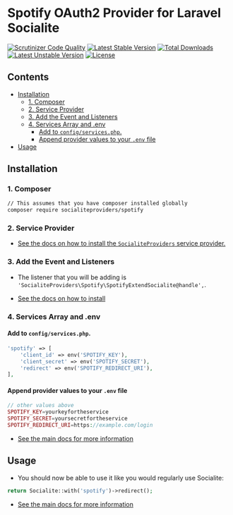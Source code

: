 # Spotify OAuth2 Provider for Laravel Socialite

[![Scrutinizer Code Quality](https://img.shields.io/scrutinizer/g/SocialiteProviders/Spotify.svg?style=flat-square)](https://scrutinizer-ci.com/g/SocialiteProviders/Spotify/?branch=master)
[![Latest Stable Version](https://img.shields.io/packagist/v/socialiteproviders/spotify.svg?style=flat-square)](https://packagist.org/packages/socialiteproviders/spotify)
[![Total Downloads](https://img.shields.io/packagist/dt/socialiteproviders/spotify.svg?style=flat-square)](https://packagist.org/packages/socialiteproviders/spotify)
[![Latest Unstable Version](https://img.shields.io/packagist/vpre/socialiteproviders/spotify.svg?style=flat-square)](https://packagist.org/packages/socialiteproviders/spotify)
[![License](https://img.shields.io/packagist/l/socialiteproviders/spotify.svg?style=flat-square)](https://packagist.org/packages/socialiteproviders/spotify)

<!-- START doctoc generated TOC please keep comment here to allow auto update -->
<!-- DON'T EDIT THIS SECTION, INSTEAD RE-RUN doctoc TO UPDATE -->
## Contents

- [Installation](#installation)
  - [1. Composer](#1-composer)
  - [2. Service Provider](#2-service-provider)
  - [3. Add the Event and Listeners](#3-add-the-event-and-listeners)
  - [4. Services Array and .env](#4-services-array-and-env)
    - [Add to `config/services.php`.](#add-to-configservicesphp)
    - [Append provider values to your `.env` file](#append-provider-values-to-your-env-file)
- [Usage](#usage)

<!-- END doctoc generated TOC please keep comment here to allow auto update -->


## Installation

### 1. Composer

```bash
// This assumes that you have composer installed globally
composer require socialiteproviders/spotify
```

### 2. Service Provider

* [See the docs on how to install the `SocialiteProviders` service provider.](https://github.com/SocialiteProviders/Manager#2-service-provider)


### 3. Add the Event and Listeners

* The listener that you will be adding is `'SocialiteProviders\Spotify\SpotifyExtendSocialite@handle',`.

* [See the docs on how to install](https://github.com/SocialiteProviders/Manager#3-add-the-event-and-listeners)

### 4. Services Array and .env

#### Add to `config/services.php`.

```php
'spotify' => [
    'client_id' => env('SPOTIFY_KEY'),
    'client_secret' => env('SPOTIFY_SECRET'),
    'redirect' => env('SPOTIFY_REDIRECT_URI'),
],
```

#### Append provider values to your `.env` file

```php
// other values above
SPOTIFY_KEY=yourkeyfortheservice
SPOTIFY_SECRET=yoursecretfortheservice
SPOTIFY_REDIRECT_URI=https://example.com/login
```

* [See the main docs for more information](https://github.com/SocialiteProviders/Manager#4-services-array-and-env)


## Usage

* You should now be able to use it like you would regularly use Socialite:

```php
return Socialite::with('spotify')->redirect();
```

* [See the main docs for more information](https://github.com/SocialiteProviders/Manager#usage)
